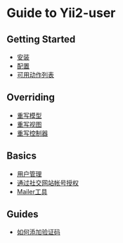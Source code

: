 Guide to Yii2-user
==================

Getting Started
---------------

- [安装](installation.md)
- [配置](configuration.md)
- [可用动作列表](available-actions.md)

Overriding
----------

- [重写模型](overriding-models.md)
- [重写视图](overriding-views.md)
- [重写控制器](overriding-controllers.md)

Basics
------

- [用户管理](user-management.md)
- [通过社交网站帐号授权](social-auth.md)
- [Mailer工具](mailer.md)

Guides
------

- [如何添加验证码](adding-captcha.md)
